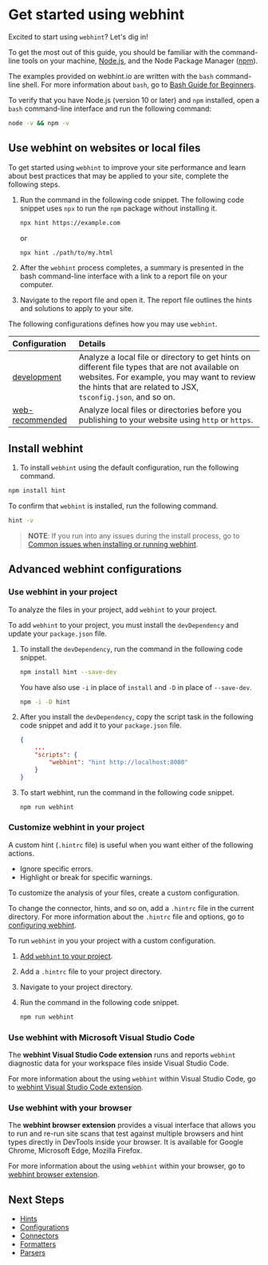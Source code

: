 # Get started using webhint

Excited to start using `webhint`? Let's dig in!

To get the most out of this guide, you should be familiar with the
command-line tools on your machine, [Node.js][NodejsAbout], and the Node
Package Manager \([npm][NpmjsAbout]\).

The examples provided on webhint.io are written with the `bash` command-line
shell. For more information about `bash`, go to
[Bash Guide for Beginners][TldpLdpBashBeginnersGuide].

To verify that you have Node.js (version 10 or later) and `npm` installed, open
a `bash` command-line interface and run the following command:

```bash
node -v && npm -v
```

## Use webhint on websites or local files

To get started using `webhint` to improve your site performance and learn about
best practices that may be applied to your site, complete the following steps.

1. Run the command in the following code snippet.  The following code snippet
   uses `npx` to run the `npm` package without installing it.

   ```bash
   npx hint https://example.com
   ```

   or

   ```bash
   npx hint ./path/to/my.html
   ```

1. After the `webhint` process completes, a summary is presented in the bash
   command-line interface with a link to a report file on your computer.
1. Navigate to the report file and open it. The report file outlines the
   hints and solutions to apply to your site.

The following configurations defines how you may use `webhint`.

| Configuration | Details |
|:--- |:--- |
| [development][UserGuideConfigurationsDevelopment] | Analyze a local file or directory to get hints on different file types that are not available on websites.  For example, you may want to review the hints that are related to JSX, `tsconfig.json`, and so on. |
| [web-recommended][UserGuideConfigurationsWebRecommended] | Analyze local files or directories before you publishing to your website using `http` or `https`. |

## Install webhint

1. To install `webhint` using the default configuration, run the following
   command.

```bash
npm install hint
```

To confirm that `webhint` is installed, run the following command.

```bash
hint -v
```

> **NOTE**:  If you run into any issues during the install process, go to
> [Common issues when installing or running webhint][UserGuideTroubleshootSummary].

## Advanced webhint configurations

### Use webhint in your project

To analyze the files in your project, add `webhint` to your project.

To add `webhint` to your project, you must install the `devDependency` and
update your `package.json` file.

1. To install the `devDependency`, run the command in the following code
   snippet.

   ```bash
   npm install hint --save-dev
   ```

   You have also use `-i` in place of `install` and `-D` in place of
   `--save-dev`.

   ```bash
   npm -i -D hint
   ```

1. After you install the `devDependency`, copy the script task in the
   following code snippet and add it to your `package.json` file.

   ```json
   {
       ...
       "scripts": {
           "webhint": "hint http://localhost:8080"
       }
   }
   ```

1. To start webhint, run the command in the following code snippet.

   ```bash
   npm run webhint
   ```

### Customize webhint in your project

A custom hint \(`.hintrc` file\) is useful when you want either of the
following actions.

* Ignore specific errors.
* Highlight or break for specific warnings.

To customize the analysis of your files, create a custom configuration.

To change the connector, hints, and so on, add a `.hintrc` file in the current
directory. For more information about the `.hintrc` file and options, go to
[configuring webhint][UserGuideConfiguringWebhintSummary].

To run `webhint` in you your project with a custom configuration.

1. [Add `webhint` to your project](#use-webhint-in-your-project).
1. Add a `.hintrc` file to your project directory.
1. Navigate to your project directory.
1. Run the command in the following code snippet.

   ```bash
   npm run webhint
   ```

### Use webhint with Microsoft Visual Studio Code

The **webhint Visual Studio Code extension** runs and reports `webhint`
diagnostic data for your workspace files inside Visual Studio Code.

For more information about the using `webhint` within Visual Studio Code, go to
[webhint Visual Studio Code extension][UserGuideExtensionsVscodeWebhint].

### Use webhint with your browser

The **webhint browser extension** provides a visual interface that allows you to
run and re-run site scans that test against multiple browsers and hint types
directly in DevTools inside your browser.  It is available for Google Chrome,
Microsoft Edge, Mozilla Firefox.

For more information about the using `webhint` within your browser, go to
[webhint browser extension][UserGuideExtensionsBrowser].

## Next Steps

* [Hints][UserGuideConceptsHints]
* [Configurations][UserGuideConceptsConfigurations]
* [Connectors][UserGuideConceptsConnectors]
* [Formatters][UserGuideConceptsFormatters]
* [Parsers][UserGuideConceptsParsers]

<!-- links -->

[UserGuideConceptsConfigurations]: ./concepts/configurations.md "Configurations | webhint"
[UserGuideConceptsConnectors]: ./concepts/connectors.md "Connectors | webhint"
[UserGuideConceptsFormatters]: ./concepts/formatters.md "Formatters | webhint"
[UserGuideConceptsHints]: ./concepts/hints.md "Hints | webhint"
[UserGuideConceptsParsers]: ./concepts/parsers.md "Parsers | webhint"
[UserGuideConfiguringWebhintSummary]: ./configuring-webhint/summary.md  "Configuring Webhint | webhint"
[UserGuideExtensionsBrowser]: ../../../extension-browser/README.md "Webhint Browser Extension EditSignal Issue | webhint"
[UserGuideConfigurationsDevelopment]: ./configurations/configuration-development.md "Webhint Development Configuration | webhint"
[UserGuideConfigurationsWebRecommended]: ./configurations/configuration-web-recommended.md "Webhint Recommended Web Configuration | webhint"
[UserGuideExtensionsVscodeWebhint]: ../../../extension-vscode/README.md "Webhint VS Code Extension | webhint"
[UserGuideTroubleshootSummary]: ./troubleshoot/summary.md "Common issues when installing or running webhint | webhint"

[NodejsAbout]: https://nodejs.org/en/about "About Node.js(r) | Node.js"
[NodejsDownloadCurrent]: https://nodejs.org/en/download/current "Downloads | Node.js"

[NpmjsAbout]: https://www.npmjs.com/about "About npm | npm"

[TldpLdpBashBeginnersGuide]: https://tldp.org/LDP/Bash-Beginners-Guide/html/Bash-Beginners-Guide.html "Bash Guide for Beginners | The Linux Documentation Project"
